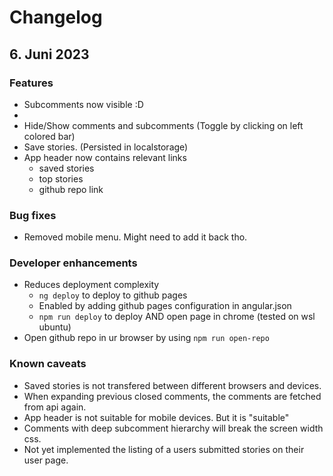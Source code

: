 # Changelog

## 6. Juni 2023

### Features

- Subcomments now visible :D
-
- Hide/Show comments and subcomments (Toggle by clicking on left colored bar)
- Save stories. (Persisted in localstorage)
- App header now contains relevant links
  - saved stories
  - top stories
  - github repo link

### Bug fixes

- Removed mobile menu. Might need to add it back tho.

### Developer enhancements

- Reduces deployment complexity
  - `ng deploy` to deploy to github pages
  - Enabled by adding github pages configuration in angular.json
  - `npm run deploy` to deploy AND open page in chrome (tested on wsl ubuntu)
- Open github repo in ur browser by using `npm run open-repo`

### Known caveats

- Saved stories is not transfered between different browsers and devices.
- When expanding previous closed comments, the comments are fetched from api again.
- App header is not suitable for mobile devices. But it is "suitable"
- Comments with deep subcomment hierarchy will break the screen width css.
- Not yet implemented the listing of a users submitted stories on their user page.
